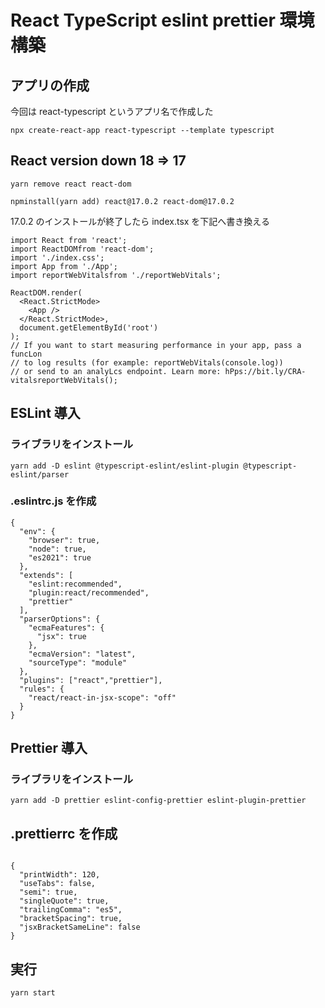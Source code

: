 # React TypeScript eslint prettier 環境構築

## アプリの作成

今回は react-typescript というアプリ名で作成した

`npx create-react-app react-typescript --template typescript`

## React version down 18 => 17

`yarn remove react react-dom`

`npminstall(yarn add) react@17.0.2 react-dom@17.0.2`

17.0.2 のインストールが終了したら index.tsx を下記へ書き換える

```
import React from 'react';
import ReactDOMfrom 'react-dom';
import './index.css';
import App from './App';
import reportWebVitalsfrom './reportWebVitals';

ReactDOM.render(
  <React.StrictMode>
    <App />
  </React.StrictMode>,
  document.getElementById('root')
);
// If you want to start measuring performance in your app, pass a funcLon
// to log results (for example: reportWebVitals(console.log))
// or send to an analyLcs endpoint. Learn more: hPps://bit.ly/CRA-vitalsreportWebVitals();

```

## ESLint 導入

### ライブラリをインストール

`yarn add -D eslint @typescript-eslint/eslint-plugin @typescript-eslint/parser`

### .eslintrc.js を作成

```
{
  "env": {
    "browser": true,
    "node": true,
    "es2021": true
  },
  "extends": [
    "eslint:recommended",
    "plugin:react/recommended",
    "prettier"
  ],
  "parserOptions": {
    "ecmaFeatures": {
      "jsx": true
    },
    "ecmaVersion": "latest",
    "sourceType": "module"
  },
  "plugins": ["react","prettier"],
  "rules": {
    "react/react-in-jsx-scope": "off"
  }
}

```

## Prettier 導入

### ライブラリをインストール

`yarn add -D prettier eslint-config-prettier eslint-plugin-prettier`

## .prettierrc を作成

```

{
  "printWidth": 120,
  "useTabs": false,
  "semi": true,
  "singleQuote": true,
  "trailingComma": "es5",
  "bracketSpacing": true,
  "jsxBracketSameLine": false
}

```

## 実行

`yarn start`

